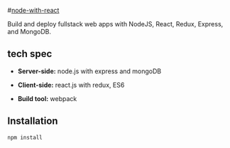 #[node-with-react](https://pacific-thicket-97184.herokuapp.com)

Build and deploy fullstack web apps with NodeJS, React, Redux, Express, and MongoDB.

## tech spec

* **Server-side:** node.js with express and mongoDB

* **Client-side:** react.js with redux, ES6

* **Build tool:** webpack

## Installation

```
npm install
```